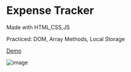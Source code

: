 # Expense Tracker

Made with HTML,CSS,JS

Practiced: DOM, Array Methods, Local Storage 

<a href="https://expense-tracker-iota-gules.vercel.app/">Demo</a>

![image](https://user-images.githubusercontent.com/105713758/203848930-6f7a3cae-ce5b-45b5-85d6-6c391cd28ebd.png)
